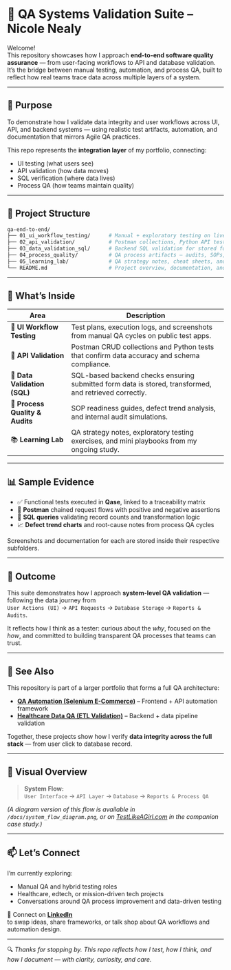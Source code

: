 # 🧪 QA Systems Validation Suite – Nicole Nealy

Welcome!  
This repository showcases how I approach **end-to-end software quality assurance** — from user-facing workflows to API and database validation. It’s the bridge between manual testing, automation, and process QA, built to reflect how real teams trace data across multiple layers of a system.

---

## 🎯 Purpose

To demonstrate how I validate data integrity and user workflows across UI, API, and backend systems — using realistic test artifacts, automation, and documentation that mirrors Agile QA practices.

This repo represents the **integration layer** of my portfolio, connecting:
- UI testing (what users see)
- API validation (how data moves)
- SQL verification (where data lives)
- Process QA (how teams maintain quality)

---

## 📁 Project Structure

```bash
qa-end-to-end/
├── 01_ui_workflow_testing/      # Manual + exploratory testing on live apps (OrangeHRM, SauceDemo)
├── 02_api_validation/           # Postman collections, Python API tests, and schema validation
├── 03_data_validation_sql/      # Backend SQL validation for stored form data and data integrity checks
├── 04_process_quality/          # QA process artifacts — audits, SOPs, and defect trend monitoring
├── 05_learning_lab/             # QA strategy notes, cheat sheets, and testing playbooks
└── README.md                    # Project overview, documentation, and outcomes

```
---
## 🧱 What’s Inside

| Area | Description |
|------|--------------|
| 🧪 **UI Workflow Testing** | Test plans, execution logs, and screenshots from manual QA cycles on public test apps. |
| 🔗 **API Validation** | Postman CRUD collections and Python tests that confirm data accuracy and schema compliance. |
| 🧮 **Data Validation (SQL)** | SQL-based backend checks ensuring submitted form data is stored, transformed, and retrieved correctly. |
| 🧾 **Process Quality & Audits** | SOP readiness guides, defect trend analysis, and internal audit simulations. |
| 📚 **Learning Lab** | QA strategy notes, exploratory testing exercises, and mini playbooks from my ongoing study. |

---

## 📊 Sample Evidence

- ✅ Functional tests executed in **Qase**, linked to a traceability matrix  
- 🔗 **Postman** chained request flows with positive and negative assertions  
- 🧮 **SQL queries** validating record counts and transformation logic  
- 📈 **Defect trend charts** and root-cause notes from process QA cycles  

Screenshots and documentation for each are stored inside their respective subfolders.

---

## 🧠 Outcome

This suite demonstrates how I approach **system-level QA validation** — following the data journey from  
`User Actions (UI)` → `API Requests` → `Database Storage` → `Reports & Audits`.

It reflects how I think as a tester: curious about the *why*, focused on the *how*, and committed to building transparent QA processes that teams can trust.

---

## 🔗 See Also

This repository is part of a larger portfolio that forms a full QA architecture:

- [**QA Automation (Selenium E-Commerce)**](../qa-automation-python-selenium-ecommerce) – Frontend + API automation framework  
- [**Healthcare Data QA (ETL Validation)**](../healthcare-data-qa) – Backend + data pipeline validation  

Together, these projects show how I verify **data integrity across the full stack** — from user click to database record.

---

## 🧭 Visual Overview

> **System Flow:**  
> `User Interface` → `API Layer` → `Database` → `Reports & Process QA`

*(A diagram version of this flow is available in `/docs/system_flow_diagram.png`, or on [TestLikeAGirl.com](https://testlikeagirl.com) in the companion case study.)*

---

## 📫 Let’s Connect

I’m currently exploring:

- Manual QA and hybrid testing roles  
- Healthcare, edtech, or mission-driven tech projects  
- Conversations around QA process improvement and data-driven testing  

📍 Connect on [**LinkedIn**](https://www.linkedin.com/in/nicole-nealy/)  
to swap ideas, share frameworks, or talk shop about QA workflows and automation design.

---

🔍 *Thanks for stopping by. This repo reflects how I test, how I think, and how I document — with clarity, curiosity, and care.*
